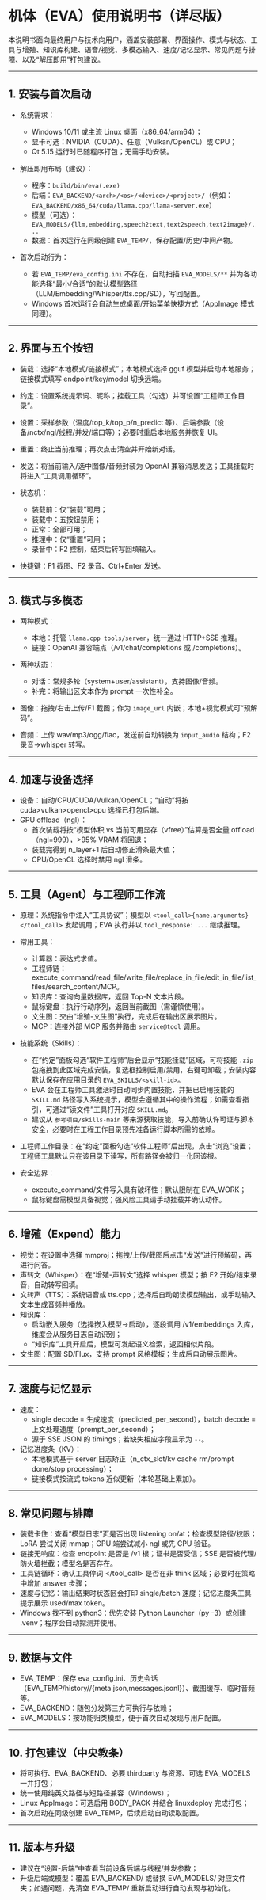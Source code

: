 # 机体（EVA）使用说明书（详尽版）

本说明书面向最终用户与技术向用户，涵盖安装部署、界面操作、模式与状态、工具与增殖、知识库构建、语音/视觉、多模态输入、速度/记忆显示、常见问题与排障、以及“解压即用”打包建议。

----------------------------------------
## 1. 安装与首次启动

- 系统需求：
  - Windows 10/11 或主流 Linux 桌面（x86_64/arm64）；
  - 显卡可选：NVIDIA（CUDA）、任意（Vulkan/OpenCL）或 CPU；
  - Qt 5.15 运行时已随程序打包；无需手动安装。

- 解压即用布局（建议）：
  - 程序：`build/bin/eva(.exe)`
  - 后端：`EVA_BACKEND/<arch>/<os>/<device>/<project>/`（例如：`EVA_BACKEND/x86_64/cuda/llama.cpp/llama-server.exe`）
  - 模型（可选）：`EVA_MODELS/{llm,embedding,speech2text,text2speech,text2image}/...`
  - 数据：首次运行在同级创建 `EVA_TEMP/`，保存配置/历史/中间产物。

- 首次启动行为：
  - 若 `EVA_TEMP/eva_config.ini` 不存在，自动扫描 `EVA_MODELS/**` 并为各功能选择“最小/合适”的默认模型路径（LLM/Embedding/Whisper/tts.cpp/SD），写回配置。
  - Windows 首次运行会自动生成桌面/开始菜单快捷方式（AppImage 模式同理）。

----------------------------------------
## 2. 界面与五个按钮

- 装载：选择“本地模式/链接模式”；本地模式选择 gguf 模型并启动本地服务；链接模式填写 endpoint/key/model 切换远端。
- 约定：设置系统提示词、昵称；挂载工具（勾选）并可设置“工程师工作目录”。
- 设置：采样参数（温度/top_k/top_p/n_predict 等）、后端参数（设备/nctx/ngl/线程/并发/端口等）；必要时重启本地服务并恢复 UI。
- 重置：终止当前推理；再次点击清空并开始新对话。
- 发送：将当前输入/选中图像/音频封装为 OpenAI 兼容消息发送；工具挂载时将进入“工具调用循环”。

- 状态机：
  - 装载前：仅“装载”可用；
  - 装载中：五按钮禁用；
  - 正常：全部可用；
  - 推理中：仅“重置”可用；
  - 录音中：F2 控制，结束后转写回填输入。

- 快捷键：F1 截图、F2 录音、Ctrl+Enter 发送。

----------------------------------------
## 3. 模式与多模态

- 两种模式：
  - 本地：托管 `llama.cpp tools/server`，统一通过 HTTP+SSE 推理。
  - 链接：OpenAI 兼容端点（/v1/chat/completions 或 /completions）。

- 两种状态：
  - 对话：常规多轮（system+user/assistant），支持图像/音频。
  - 补完：将输出区文本作为 prompt 一次性补全。

- 图像：拖拽/右击上传/F1 截图；作为 `image_url` 内嵌；本地+视觉模式可“预解码”。
- 音频：上传 wav/mp3/ogg/flac，发送前自动转换为 `input_audio` 结构；F2 录音→whisper 转写。

----------------------------------------
## 4. 加速与设备选择

- 设备：自动/CPU/CUDA/Vulkan/OpenCL；“自动”将按 cuda>vulkan>opencl>cpu 选择已打包后端。
- GPU offload（ngl）：
  - 首次装载将按“模型体积 vs 当前可用显存（vfree）”估算是否全量 offload（ngl=999），>95% VRAM 将回退；
  - 装载完得到 n_layer+1 后自动修正滑条最大值；
  - CPU/OpenCL 选择时禁用 ngl 滑条。

----------------------------------------
## 5. 工具（Agent）与工程师工作流

- 原理：系统指令中注入“工具协议”；模型以 `<tool_call>{name,arguments}</tool_call>` 发起调用；EVA 执行并以 `tool_response: ...` 继续推理。

- 常用工具：
  - 计算器：表达式求值。
  - 工程师链：execute_command/read_file/write_file/replace_in_file/edit_in_file/list_files/search_content/MCP。
  - 知识库：查询向量数据库，返回 Top-N 文本片段。
  - 鼠标键盘：执行行动序列，返回当前截图（需谨慎使用）。
  - 文生图：交由“增殖-文生图”执行，完成后在输出区展示图片。
  - MCP：连接外部 MCP 服务并路由 `service@tool` 调用。
- 技能系统（Skills）：
  - 在“约定”面板勾选“软件工程师”后会显示“技能挂载”区域，可将技能 `.zip` 包拖拽到此区域完成安装，复选框控制启用/禁用，右键可卸载；安装内容默认保存在应用目录的 `EVA_SKILLS/<skill-id>`。
  - EVA 会在工程师工具激活时自动同步内置技能，并把已启用技能的 `SKILL.md` 路径写入系统提示，模型会遵循其中的操作流程；如需查看指引，可通过“读文件”工具打开对应 `SKILL.md`。
  - 建议从 `参考项目/skills-main` 等来源获取技能，导入前确认许可证与脚本安全，必要时在工程工作目录预先准备运行脚本所需的依赖。

- 工程师工作目录：在“约定”面板勾选“软件工程师”后出现，点击“浏览”设置；工程师工具默认只在该目录下读写，所有路径会被归一化回该根。

- 安全边界：
  - execute_command/文件写入具有破坏性；默认限制在 EVA_WORK；
  - 鼠标键盘需模型具备视觉；强风险工具请手动挂载并确认动作。

----------------------------------------
## 6. 增殖（Expend）能力

- 视觉：在设置中选择 mmproj；拖拽/上传/截图后点击“发送”进行预解码，再进行问答。
- 声转文（Whisper）：在“增殖-声转文”选择 whisper 模型；按 F2 开始/结束录音，自动转写回填。
- 文转声（TTS）：系统语音或 tts.cpp；选择后自动朗读模型输出，或手动输入文本生成音频并播放。
- 知识库：
  - 启动嵌入服务（选择嵌入模型→启动），逐段调用 /v1/embeddings 入库，维度会从服务日志自动识别；
  - “知识库”工具开启后，模型可发起语义检索，返回相似片段。
- 文生图：配置 SD/Flux，支持 prompt 风格模板；生成后自动展示图片。

----------------------------------------
## 7. 速度与记忆显示

- 速度：
  - single decode = 生成速度（predicted_per_second），batch decode = 上文处理速度（prompt_per_second）；
  - 源于 SSE JSON 的 timings；若缺失相应字段显示为 `--`。
- 记忆进度条（KV）：
  - 本地模式基于 server 日志矫正（n_ctx_slot/kv cache rm/prompt done/stop processing）；
  - 链接模式按流式 tokens 近似更新（本轮基础上累加）。

----------------------------------------
## 8. 常见问题与排障

- 装载卡住：查看“模型日志”页是否出现 listening on/at；检查模型路径/权限；LoRA 尝试关闭 mmap；GPU 端尝试减小 ngl 或先 CPU 验证。
- 链接无响应：检查 endpoint 是否是 /v1 根；证书是否受信；SSE 是否被代理/防火墙拦截；模型名是否存在。
- 工具链循环：确认工具停词 </tool_call> 是否在非 think 区域；必要时在策略中增加 answer 步骤；
- 速度与记忆：输出结束时状态区会打印 single/batch 速度；记忆进度条工具提示展示 used/max token。
- Windows 找不到 python3：优先安装 Python Launcher（py -3）或创建 .venv；程序会自动探测并使用。

----------------------------------------
## 9. 数据与文件

- EVA_TEMP：保存 eva_config.ini、历史会话（EVA_TEMP/history/<id>/{meta.json,messages.jsonl}）、截图缓存、临时音频等。
- EVA_BACKEND：随包分发第三方可执行与依赖；
- EVA_MODELS：按功能归类模型，便于首次自动发现与用户配置。

----------------------------------------
## 10. 打包建议（中央教条）

- 将可执行、EVA_BACKEND、必要 thirdparty 与资源、可选 EVA_MODELS 一并打包；
- 统一使用纯英文路径与短路径兼容（Windows）；
- Linux AppImage：可选启用 BODY_PACK 并结合 linuxdeploy 完成打包；
- 首次启动在同级创建 EVA_TEMP，后续启动自动读取配置。

----------------------------------------
## 11. 版本与升级

- 建议在“设置-后端”中查看当前设备后端与线程/并发参数；
- 升级后端或模型：覆盖 EVA_BACKEND/ 或替换 EVA_MODELS/ 对应文件夹；如遇问题，先清空 EVA_TEMP/ 重新启动进行自动发现与初始化。


